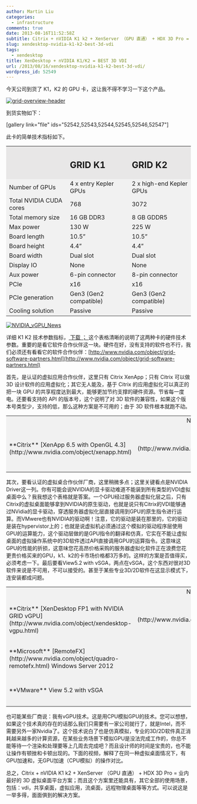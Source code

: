 ```yaml
---
author: Martin Liu
categories:
  - infrastructure
comments: true
date: 2013-08-16T11:52:58Z
subtitle: Citrix + nVIDIA K1 k2 + XenServer （GPU 直通） + HDX 3D Pro = 业内最好的3D虚拟桌面平台方案；而且这个方案里还能具有，其它全部的使用场景，包括：vdi，共享桌面，虚拟应用，流桌面，远程物理桌面等等方式。可以说这是一举多得，面面俱到的解决方案。
slug: xendesktop-nvidia-k1-k2-best-3d-vdi
tags:
  - xendesktop
title: XenDesktop + nVIDIA K1/K2 = BEST 3D VDI
url: /2013/08/16/xendesktop-nvidia-k1-k2-best-3d-vdi/
wordpress_id: 52549
---
```


今天公司到货了 K1，K2 的 GPU 卡，这让我不得不学习一下这个产品。

[![grid-overview-header](http://7bv9gn.com1.z0.glb.clouddn.com/wp-content/uploads/2013/08/grid-overview-header.jpg)](http://7bv9gn.com1.z0.glb.clouddn.com/wp-content/uploads/2013/08/grid-overview-header.jpg)

<!--more-->

到货实物如下：

[gallery link="file" ids="52542,52543,52544,52545,52546,52547"]

此卡的简单技术指标如下。

<table cellpadding="0" width="560" cellspacing="0" border="0" >
<tbody >
<tr >

<td bgcolor="#e8e7e7" width="186" >
</td>

<td bgcolor="#e8e7e7" width="186" >

## GRID K1

</td>

<td bgcolor="#e8e7e7" width="186" >

## GRID K2

</td>
</tr>
<tr >

<td bgcolor="#f1f1f1" width="186" >Number of GPUs
</td>

<td bgcolor="#f1f1f1" width="186" >4 x entry Kepler GPUs
</td>

<td bgcolor="#f1f1f1" width="186" >2 x high-end Kepler GPUs
</td>
</tr>
<tr >

<td bgcolor="#f1f1f1" width="186" >Total NVIDIA CUDA cores
</td>

<td bgcolor="#f1f1f1" width="186" >768
</td>

<td bgcolor="#f1f1f1" width="186" >3072
</td>
</tr>
<tr >

<td bgcolor="#f1f1f1" width="186" >Total memory size
</td>

<td bgcolor="#f1f1f1" width="186" >16 GB DDR3
</td>

<td bgcolor="#f1f1f1" width="186" >8 GB GDDR5
</td>
</tr>
<tr >

<td bgcolor="#f1f1f1" width="186" >Max power
</td>

<td bgcolor="#f1f1f1" width="186" >130 W
</td>

<td bgcolor="#f1f1f1" width="186" >225 W
</td>
</tr>
<tr >

<td bgcolor="#f1f1f1" width="186" >Board length
</td>

<td bgcolor="#f1f1f1" width="186" >10.5”
</td>

<td bgcolor="#f1f1f1" width="186" >10.5”
</td>
</tr>
<tr >

<td bgcolor="#f1f1f1" width="186" >Board height
</td>

<td bgcolor="#f1f1f1" width="186" >4.4”
</td>

<td bgcolor="#f1f1f1" width="186" >4.4”
</td>
</tr>
<tr >

<td bgcolor="#f1f1f1" width="186" >Board width
</td>

<td bgcolor="#f1f1f1" width="186" >Dual slot
</td>

<td bgcolor="#f1f1f1" width="186" >Dual slot
</td>
</tr>
<tr >

<td bgcolor="#f1f1f1" width="186" >Display IO
</td>

<td bgcolor="#f1f1f1" width="186" >None
</td>

<td bgcolor="#f1f1f1" width="186" >None
</td>
</tr>
<tr >

<td bgcolor="#f1f1f1" width="186" >Aux power
</td>

<td bgcolor="#f1f1f1" width="186" >6-pin connector
</td>

<td bgcolor="#f1f1f1" width="186" >8-pin connector
</td>
</tr>
<tr >

<td bgcolor="#f1f1f1" width="186" >PCIe
</td>

<td bgcolor="#f1f1f1" width="186" >x16
</td>

<td bgcolor="#f1f1f1" width="186" >x16
</td>
</tr>
<tr >

<td bgcolor="#f1f1f1" width="186" >PCIe generation
</td>

<td bgcolor="#f1f1f1" width="186" >Gen3 (Gen2 compatible)
</td>

<td bgcolor="#f1f1f1" width="186" >Gen3 (Gen2 compatible)
</td>
</tr>
<tr >

<td bgcolor="#f1f1f1" width="186" >Cooling solution
</td>

<td bgcolor="#f1f1f1" width="186" >Passive
</td>

<td bgcolor="#f1f1f1" width="186" >Passive
</td>
</tr>
</tbody>
</table>

[![NVIDIA_vGPU_News](http://7bv9gn.com1.z0.glb.clouddn.com/wp-content/uploads/2013/08/NVIDIA_vGPU_News.jpg)](http://7bv9gn.com1.z0.glb.clouddn.com/wp-content/uploads/2013/08/NVIDIA_vGPU_News.jpg)

详细 K1 K2 技术参数指标，[ 下载 ； ](http://www.nvidia.com/content/cloud-computing/pdf/nvidia-grid-datasheet-k1-k2.pdf) 这个表格清晰的说明了这两种卡的硬件技术参数。重要的是看它软件合作伙伴这一块。硬件在好，没有支持的软件也不行，我们必须还有看看它的软件合作伙伴：[http://www.nvidia.com/object/grid-software-partners.html](http://www.nvidia.com/object/grid-software-partners.html)

首先，是认证的虚拟应用合作伙伴，这里只有 Citrix XenApp；只有 Citrix 可以做 3D 设计软件的应用虚拟化；其它无人能及，基于 Citrix 的应用虚拟化可以真正的把一块 GPU 的共享程度达到最大，能够更加节约支撑的硬件资源。节省每一度电。还要看支持的 API 的版本号，这个说明了对 3D 软件的兼容性，如果这个版本号类型少，支持的低，那么这种方案是不可用的；由于 3D 软件根本就跑不动。

<table cellpadding="0" width="560" cellspacing="0" border="0" >
<tbody >
<tr >

<td bgcolor="#f1f1f1" width="175" >
</td>

<td bgcolor="#f1f1f1" align="center" width="66" >NVIDIA Driver
</td>

<td bgcolor="#f1f1f1" align="center" width="102" >API
</td>

<td bgcolor="#f1f1f1" align="center" width="78" >GRID K1
</td>

<td bgcolor="#f1f1f1" align="center" width="72" >GRID K2
</td>
</tr>
<tr >

<td bgcolor="#f1f1f1" width="175" >**Citrix**
[XenApp 6.5 with OpenGL 4.3](http://www.nvidia.com/object/xenapp.html)
</td>

<td bgcolor="#f1f1f1" align="center" width="66" >![Yes](http://www.nvidia.com/docs/IO/123679/check-mark.png)
</td>

<td bgcolor="#f1f1f1" align="center" width="102" >NVIDIA CUDA
DirectX 9,10,11
OpenGL 4.3
</td>

<td bgcolor="#f1f1f1" align="center" width="78" >![Yes](http://www.nvidia.com/docs/IO/123679/check-mark.png)
</td>

<td bgcolor="#f1f1f1" align="center" width="72" >![Yes](http://www.nvidia.com/docs/IO/123679/check-mark.png)
</td>
</tr>
</tbody>
</table>
其次，要看认证的虚拟桌合作伙伴厂商，这里稍微多点；这里关键看点是NVIDIA Driver这一列。你有可能会说NVIDIA的显卡驱动难道不能装到所有类型的VDI虚拟桌面中么？我我想这个表格就是答案。一个GPU经过服务器虚拟化层之后，只有Citrix的虚拟桌面能够拿到NVIDIA的原生驱动，也就是说只有Citrix的VDI能够通过NVidia的显卡驱动，穿透服务器虚拟化层直接调用到GPU的原生指令进行运算。而VMwere也有NVIDIA的驱动啊！注意，它的驱动是装在那里的，它的驱动是装在hypervistor上的；也就是说虚拟机必须通过这个模拟的驱动程序层使用GPU的运算能力，这个驱动层做的是GPU指令的翻译和仿真，它实在不能让虚拟桌面的虚拟操作系统中的3D软件透过API直接调用GPU的运算指令。这意味这GPU的性能的折损，这意味您花高昂价格采购的服务器虚拟化软件正在浪费您花更贵价格买来的GPU，k1、k2的卡市场价格都3万多的。这样的方案是否值得买，必须考虑一下。最后要看View5.2 with vSGA，两点在vSGA，这个东西对很对3D软件来说是不可用，不可以接受的。甚至于某些专业3D/2D软件在这显示模式下，连安装都成问题。
<table cellpadding="0" width="560" cellspacing="0" border="0" >
<tbody >
<tr >

<td bgcolor="#f1f1f1" width="175" >
</td>

<td bgcolor="#f1f1f1" align="center" width="66" >NVIDIA Driver
</td>

<td bgcolor="#f1f1f1" align="center" width="102" >API
</td>

<td bgcolor="#f1f1f1" align="center" width="78" >GRID K1
</td>

<td bgcolor="#f1f1f1" align="center" width="72" >GRID K2
</td>
</tr>
<tr >

<td bgcolor="#f1f1f1" width="175" >**Citrix**
[XenDesktop FP1 with NVIDIA GRID vGPU](http://www.nvidia.com/object/xendesktop-vgpu.html)
</td>

<td bgcolor="#f1f1f1" align="center" width="66" >![Yes](http://www.nvidia.com/docs/IO/123679/check-mark.png)
</td>

<td bgcolor="#f1f1f1" align="center" width="102" >NVIDIA CUDA
DirectX 9,10,11
OpenGL 4.3
</td>

<td bgcolor="#f1f1f1" align="center" width="78" >![Yes](http://www.nvidia.com/docs/IO/123679/check-mark.png)
</td>

<td bgcolor="#f1f1f1" align="center" width="72" >![Yes](http://www.nvidia.com/docs/IO/123679/check-mark.png)
</td>
</tr>
<tr >

<td bgcolor="#f1f1f1" width="175" >**Microsoft**
[RemoteFX](http://www.nvidia.com/object/quadro-remotefx.html)
Windows Server 2012
</td>

<td bgcolor="#f1f1f1" align="center" width="66" >-
</td>

<td bgcolor="#f1f1f1" align="center" width="102" >DirectX 9,10,11
OpenGL 1.1
</td>

<td bgcolor="#f1f1f1" align="center" width="78" >![Yes](http://www.nvidia.com/docs/IO/123679/check-mark.png)
</td>

<td bgcolor="#f1f1f1" align="center" width="72" >![Yes](http://www.nvidia.com/docs/IO/123679/check-mark.png)
</td>
</tr>
<tr >

<td bgcolor="#f1f1f1" width="175" >**VMware**
View 5.2 with vSGA
</td>

<td bgcolor="#f1f1f1" align="center" width="66" >-
</td>

<td bgcolor="#f1f1f1" align="center" width="102" >DirectX 9
OpenGL 2.1
</td>

<td bgcolor="#f1f1f1" align="center" width="78" >![Yes](http://www.nvidia.com/docs/IO/123679/check-mark.png)
</td>

<td bgcolor="#f1f1f1" align="center" width="72" >![Yes](http://www.nvidia.com/docs/IO/123679/check-mark.png)
</td>
</tr>
</tbody>
</table>
也可能某些厂商说：我有vGPU技术。这是用CPU模拟GPU的技术。您可以想想，如果这个技术真的存在的话那么我们只需要有一家公司就行了，就是Intel，而不需要另外一家Nvidia了。这个技术说白了也是仿真模拟，专业的3D/2D软件真正消耗越来越多的计算资源，在某些业务场景下模拟GPU是没法完成工作的，你总不能等待一个渲染和处理要等上几周去完成吧？而且设计师的时间是宝贵的，也不能让操作有顿挫和卡顿出现的。下面的视频，解释了在同一种虚拟桌面情况下，有GPU加速和，无GPU加速（CPU模拟）的操作对比。

总之，Citrix + nVIDIA K1 k2 + XenServer （GPU 直通） + HDX 3D Pro = 业内最好的 3D 虚拟桌面平台方案；而且这个方案里还能具有，其它全部的使用场景，包括：vdi，共享桌面，虚拟应用，流桌面，远程物理桌面等等方式。可以说这是一举多得，面面俱到的解决方案。
